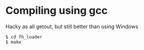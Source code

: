 # Compiling using gcc
Hacky as all getout, but still better than using Windows
```
$ cd fh_loader
$ make
```
